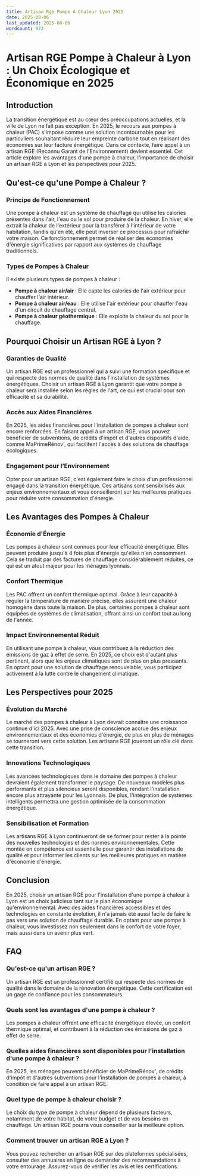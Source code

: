 ```yaml
---
title: Artisan Rge Pompe A Chaleur Lyon 2025
date: 2025-08-06
last_updated: 2025-08-06
wordcount: 973
---
```


# Artisan RGE Pompe à Chaleur à Lyon : Un Choix Écologique et Économique en 2025

## Introduction

La transition énergétique est au cœur des préoccupations actuelles, et la ville de Lyon ne fait pas exception. En 2025, le recours aux pompes à chaleur (PAC) s'impose comme une solution incontournable pour les particuliers souhaitant réduire leur empreinte carbone tout en réalisant des économies sur leur facture énergétique. Dans ce contexte, faire appel à un artisan RGE (Reconnu Garant de l’Environnement) devient essentiel. Cet article explore les avantages d'une pompe à chaleur, l'importance de choisir un artisan RGE à Lyon et les perspectives pour 2025.

## Qu'est-ce qu'une Pompe à Chaleur ?

### Principe de Fonctionnement

Une pompe à chaleur est un système de chauffage qui utilise les calories présentes dans l'air, l'eau ou le sol pour produire de la chaleur. En hiver, elle extrait la chaleur de l'extérieur pour la transférer à l'intérieur de votre habitation, tandis qu'en été, elle peut inverser ce processus pour rafraîchir votre maison. Ce fonctionnement permet de réaliser des économies d'énergie significatives par rapport aux systèmes de chauffage traditionnels.

### Types de Pompes à Chaleur

Il existe plusieurs types de pompes à chaleur :

- **Pompe à chaleur air/air** : Elle capte les calories de l'air extérieur pour chauffer l'air intérieur.
- **Pompe à chaleur air/eau** : Elle utilise l'air extérieur pour chauffer l'eau d'un circuit de chauffage central.
- **Pompe à chaleur géothermique** : Elle exploite la chaleur du sol pour le chauffage.

## Pourquoi Choisir un Artisan RGE à Lyon ?

### Garanties de Qualité

Un artisan RGE est un professionnel qui a suivi une formation spécifique et qui respecte des normes de qualité dans l'installation de systèmes énergétiques. Choisir un artisan RGE à Lyon garantit que votre pompe à chaleur sera installée selon les règles de l'art, ce qui est crucial pour son efficacité et sa durabilité.

### Accès aux Aides Financières

En 2025, les aides financières pour l'installation de pompes à chaleur sont encore renforcées. En faisant appel à un artisan RGE, vous pouvez bénéficier de subventions, de crédits d'impôt et d'autres dispositifs d'aide, comme MaPrimeRénov', qui facilitent l'accès à des solutions de chauffage écologiques.

### Engagement pour l’Environnement

Opter pour un artisan RGE, c'est également faire le choix d'un professionnel engagé dans la transition énergétique. Ces artisans sont sensibilisés aux enjeux environnementaux et vous conseilleront sur les meilleures pratiques pour réduire votre consommation d'énergie.

## Les Avantages des Pompes à Chaleur

### Économie d'Énergie

Les pompes à chaleur sont connues pour leur efficacité énergétique. Elles peuvent produire jusqu'à 4 fois plus d'énergie qu'elles n'en consomment. Cela se traduit par des factures de chauffage considérablement réduites, ce qui est un atout majeur pour les ménages lyonnais.

### Confort Thermique

Les PAC offrent un confort thermique optimal. Grâce à leur capacité à réguler la température de manière précise, elles assurent une chaleur homogène dans toute la maison. De plus, certaines pompes à chaleur sont équipées de systèmes de climatisation, offrant ainsi un confort tout au long de l'année.

### Impact Environnemental Réduit

En utilisant une pompe à chaleur, vous contribuez à la réduction des émissions de gaz à effet de serre. En 2025, ce choix est d'autant plus pertinent, alors que les enjeux climatiques sont de plus en plus pressants. En optant pour une solution de chauffage renouvelable, vous participez activement à la lutte contre le changement climatique.

## Les Perspectives pour 2025

### Évolution du Marché

Le marché des pompes à chaleur à Lyon devrait connaître une croissance continue d'ici 2025. Avec une prise de conscience accrue des enjeux environnementaux et des économies d'énergie, de plus en plus de ménages se tourneront vers cette solution. Les artisans RGE joueront un rôle clé dans cette transition.

### Innovations Technologiques

Les avancées technologiques dans le domaine des pompes à chaleur devraient également transformer le paysage. De nouveaux modèles plus performants et plus silencieux seront disponibles, rendant l'installation encore plus attrayante pour les Lyonnais. De plus, l'intégration de systèmes intelligents permettra une gestion optimisée de la consommation énergétique.

### Sensibilisation et Formation

Les artisans RGE à Lyon continueront de se former pour rester à la pointe des nouvelles technologies et des normes environnementales. Cette montée en compétence est essentielle pour garantir des installations de qualité et pour informer les clients sur les meilleures pratiques en matière d'économie d'énergie.

## Conclusion

En 2025, choisir un artisan RGE pour l'installation d'une pompe à chaleur à Lyon est un choix judicieux tant sur le plan économique qu'environnemental. Avec des aides financières accessibles et des technologies en constante évolution, il n'a jamais été aussi facile de faire le pas vers une solution de chauffage durable. En optant pour une pompe à chaleur, vous investissez non seulement dans le confort de votre foyer, mais aussi dans un avenir plus vert.

## FAQ

### Qu'est-ce qu'un artisan RGE ?

Un artisan RGE est un professionnel certifié qui respecte des normes de qualité dans le domaine de la rénovation énergétique. Cette certification est un gage de confiance pour les consommateurs.

### Quels sont les avantages d'une pompe à chaleur ?

Les pompes à chaleur offrent une efficacité énergétique élevée, un confort thermique optimal, et contribuent à la réduction des émissions de gaz à effet de serre.

### Quelles aides financières sont disponibles pour l'installation d'une pompe à chaleur ?

En 2025, les ménages peuvent bénéficier de MaPrimeRénov', de crédits d'impôt et d'autres subventions pour l'installation de pompes à chaleur, à condition de faire appel à un artisan RGE.

### Quel type de pompe à chaleur choisir ?

Le choix du type de pompe à chaleur dépend de plusieurs facteurs, notamment de votre habitat, de votre budget et de vos besoins en chauffage. Un artisan RGE pourra vous conseiller sur la meilleure option.

### Comment trouver un artisan RGE à Lyon ?

Vous pouvez rechercher un artisan RGE sur des plateformes spécialisées, consulter des annuaires en ligne ou demander des recommandations à votre entourage. Assurez-vous de vérifier les avis et les certifications.